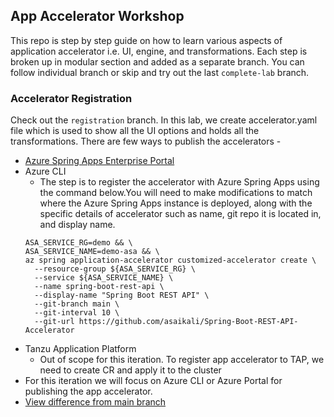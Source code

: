 ## App Accelerator Workshop
This repo is step by step guide on how to learn various aspects of application accelerator i.e. UI, engine, and transformations. Each step is broken up in modular section and added as a separate branch. You can follow individual branch or skip and try out the last `complete-lab` branch.


### Accelerator Registration
Check out the `registration` branch. In this lab, we create accelerator.yaml file which is used to show all the UI options and holds all the transformations. There are few ways to publish the accelerators -
* [Azure Spring Apps Enterprise Portal](https://learn.microsoft.com/en-us/azure/spring-apps/how-to-use-accelerator?tabs=Portal#manage-your-own-accelerators)
* Azure CLI
  * The step is to register the accelerator with Azure Spring Apps using the command below.You will need to make modifications to match where the Azure Spring Apps instance is deployed, along with the specific details of accelerator such as name, git repo it is located in, and display name.
  ```
  ASA_SERVICE_RG=demo && \
  ASA_SERVICE_NAME=demo-asa && \
  az spring application-accelerator customized-accelerator create \
    --resource-group ${ASA_SERVICE_RG} \
    --service ${ASA_SERVICE_NAME} \
    --name spring-boot-rest-api \
    --display-name "Spring Boot REST API" \
    --git-branch main \
    --git-interval 10 \
    --git-url https://github.com/asaikali/Spring-Boot-REST-API-Accelerator 
  ```
* Tanzu Application Platform
  * Out of scope for this iteration. To register app accelerator to TAP, we need to create CR and apply it to the cluster
* For this iteration we will focus on Azure CLI or Azure Portal for publishing the app accelerator.
* [View difference from main branch](https://github.com/dipalpat/app-accelerator-workshop/compare/main...registration)

